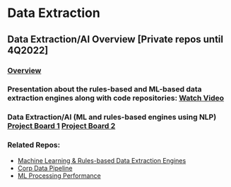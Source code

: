  # Data Extraction
 ## **Data Extraction/AI Overview [Private repos until 4Q2022]**  
 ### [Overview](https://vimeo.com/652668377)
 ### Presentation about the rules-based and ML-based data extraction engines along with code repositories: [Watch Video](https://osclimateorg.sharepoint.com/:v:/g/ESYHyqXkuURAqB9Mt1xBUTcBFS9kpKN-hmBuJL_DN5JnLQ?e=f87G2J)
 ### Data Extraction/AI (ML and rules-based engines using NLP) [Project Board 1](https://github.com/os-climate/corporate_data_pipeline/projects/1) [Project Board 2](https://github.com/os-climate/corporate_data_pipeline/projects/2)
 ### Related Repos:
  - [Machine Learning & Rules-based Data Extraction Engines](https://github.com/os-climate/corporate_data_pipeline)
  - [Corp Data Pipeline](https://github.com/os-climate/corporate-data-pipeline-notebook)
  - [ML Processing Performance](https://github.com/os-climate/neural-magic-notebook)
